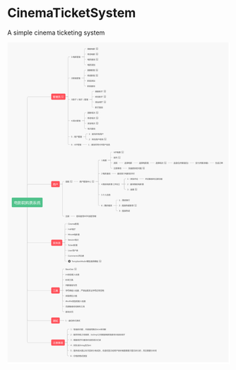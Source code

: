 # CinemaTicketSystem

A simple cinema ticketing system


![image](https://github.com/Octopus-10-8/CinemaTicketSystem/blob/master/%E7%94%B5%E5%BD%B1%E9%99%A2%E8%B4%AD%E7%A5%A8%E7%B3%BB%E7%BB%9F.jpg)
